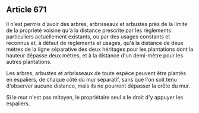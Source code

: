 Article 671
----
Il n'est permis d'avoir des arbres, arbrisseaux et arbustes près de la limite de
la propriété voisine qu'à la distance prescrite par les règlements particuliers
actuellement existants, ou par des usages constants et reconnus et, à défaut de
règlements et usages, qu'à la distance de deux mètres de la ligne séparative des
deux héritages pour les plantations dont la hauteur dépasse deux mètres, et à la
distance d'un demi-mètre pour les autres plantations.

Les arbres, arbustes et arbrisseaux de toute espèce peuvent être plantés en
espaliers, de chaque côté du mur séparatif, sans que l'on soit tenu d'observer
aucune distance, mais ils ne pourront dépasser la crête du mur.

Si le mur n'est pas mitoyen, le propriétaire seul a le droit d'y appuyer les
espaliers.
